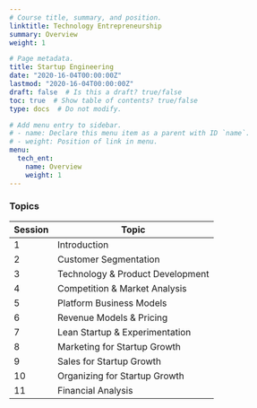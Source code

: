 ```yaml
---
# Course title, summary, and position.
linktitle: Technology Entrepreneurship
summary: Overview
weight: 1

# Page metadata.
title: Startup Engineering
date: "2020-16-04T00:00:00Z"
lastmod: "2020-16-04T00:00:00Z"
draft: false  # Is this a draft? true/false
toc: true  # Show table of contents? true/false
type: docs  # Do not modify.

# Add menu entry to sidebar.
# - name: Declare this menu item as a parent with ID `name`.
# - weight: Position of link in menu.
menu:
  tech_ent:
    name: Overview
    weight: 1
---
```




### Topics


| Session | Topic |
| --- | --- |
| 1 | Introduction |
| 2 | Customer Segmentation |
| 3 | Technology & Product Development |
| 4 | Competition & Market Analysis |
| 5 | Platform Business Models | 
| 6 | Revenue Models & Pricing |
| 7 | Lean Startup & Experimentation |
| 8 | Marketing for Startup Growth |
| 9 | Sales for Startup Growth |
| 10 | Organizing for Startup Growth |
| 11 | Financial Analysis |




